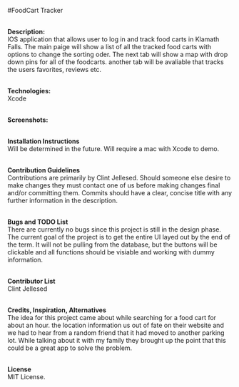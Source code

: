 #FoodCart Tracker

<br>**Description:**<br> 
IOS application that allows user to log in and track food carts in Klamath Falls. The main paige will show a list of all the tracked food carts with options to change the sorting oder. The next tab will show a map with drop down pins for all of the foodcarts. another tab will be avaliable that tracks the users favorites, reviews etc.

<br>**Technologies:**<br>
Xcode

<br>**Screenshots:**<br>



<br>**Installation Instructions**<br>
Will be determined in the future. Will require a mac with Xcode to demo.

<br>**Contribution Guidelines**<br>
Contributions are primarily by Clint Jellesed. Should someone else desire to make changes they must contact one of us before making changes final and/or committing them. Commits should have a clear, concise title with any further information in the description.

<br>**Bugs and TODO List**<br>
There are currently no bugs since this project is still in the design phase. The current goal of the project is to get the entire UI layed out by the end of the term. It will not be pulling from the database, but the buttons will be clickable and all functions should be visiable and working with dummy information.

<br>**Contributor List**<br>
Clint Jellesed

<br>**Credits, Inspiration, Alternatives**<br>
The idea for this project came about while searching for a food cart for about an hour. the location information us out of fate on their website and we had to hear from a random friend that it had moved to another parking lot. While talking about it with my family they brought up the point that this could be a great app to solve the problem.

<br>**License**<br>
MIT License.
